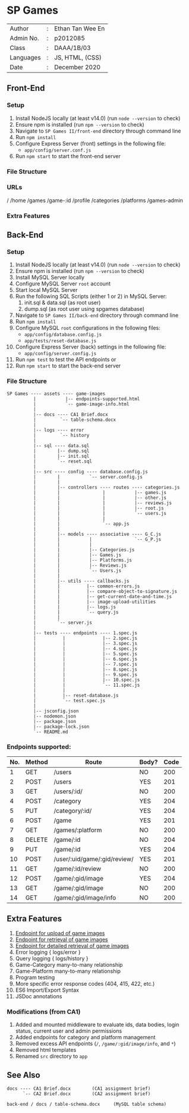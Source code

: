 # SP Games

|                   |   |                       |
|-------------------|---|-----------------------|
|   Author          | : |   Ethan Tan Wee En    |
|   Admin No.       | : |   p2012085            |
|   Class           | : |   DAAA/1B/03          |
|   Languages       | : |   JS, HTML, (CSS)     |
|   Date            | : |   December 2020       |

## Front-End

### Setup

1.  Install NodeJS locally (at least v14.0) (run `node --version` to check)
2.  Ensure npm is installed (run `npm --version` to check)
3.  Navigate to `SP Games II/front-end` directory through command line
4.  Run `npm install`
5.  Configure Express Server (front) settings in the following file:
    -   `app/config/server.conf.js`
6.  Run `npm start` to start the front-end server

### File Structure

### URLs

/
/home
/games
/game-:id
/profile
/categories
/platforms
/games-admin

### Extra Features


## Back-End

### Setup

1.  Install NodeJS locally (at least v14.0) (run `node --version` to check)
2.  Ensure npm is installed (run `npm --version` to check)
3.  Install MySQL Server locally
4.  Configure MySQL Server `root` account
5.  Start local MySQL Server
6.  Run the following SQL Scripts (either 1 or 2) in MySQL Server:
    1.  init.sql & data.sql  (as root user)
    2.  dump.sql             (as root user using spgames database)
7.  Navigate to `SP Games II/back-end` directory through command line
8.  Run `npm install`
9.  Configure MySQL `root` configurations in the following files:
    -   `app/config/database.config.js`
    -   `app/tests/reset-database.js`
10. Configure Express Server (back) settings in the following file:
    -   `app/config/server.config.js`
11. Run `npm test` to test the API endpoints or
12. Run `npm start` to start the back-end server

### File Structure

    SP Games ---- assets ---- game-images
              |           |-- endpoints-supported.html
              |           `-- game-image-info.html
              |
              |-- docs ---- CA1 Brief.docx
              |         `-- table-schema.docx
              |
              |-- logs ---- error
              |         `-- history
              |
              |-- sql ---- data.sql
              |        |-- dump.sql
              |        |-- init.sql
              |        `-- reset.sql
              |
              |-- src ---- config ---- database.config.js
              |        |           `-- server.config.js
              |        |
              |        |-- controllers ---- routes ---- categories.js
              |        |                |           |-- games.js
              |        |                |           |-- other.js
              |        |                |           |-- reviews.js
              |        |                |           |-- root.js
              |        |                |           `-- users.js
              |        |                |
              |        |                `-- app.js
              |        |
              |        |-- models ---- associative ---- G_C.js
              |        |           |                `-- G_P.js
              |        |           |
              |        |           |-- Categories.js
              |        |           |-- Games.js
              |        |           |-- Platforms.js
              |        |           |-- Reviews.js
              |        |           `-- Users.js
              |        |
              |        |-- utils ---- callbacks.js
              |        |          |-- common-errors.js
              |        |          |-- compare-object-to-signature.js
              |        |          |-- get-current-date-and-time.js
              |        |          |-- image-upload-utilities
              |        |          |-- logs.js
              |        |          `-- query.js
              |        |
              |        `-- server.js
              |
              |-- tests ---- endpoints ---- 1.spec.js
              |          |              |-- 2.spec.js
              |          |              |-- 3.spec.js
              |          |              |-- 4.spec.js
              |          |              |-- 5.spec.js
              |          |              |-- 6.spec.js
              |          |              |-- 7.spec.js
              |          |              |-- 8.spec.js
              |          |              |-- 9.spec.js
              |          |              |-- 10.spec.js
              |          |              `-- 11.spec.js
              |          |
              |          |-- reset-database.js
              |          `-- test.spec.js
              |
              |-- jsconfig.json
              |-- nodemon.json
              |-- package.json
              |-- package-lock.json
              `-- README.md

### Endpoints supported:

|   No. |   Method  |   Route                                       |   Body?   |   Code    |
|-------|-----------|-----------------------------------------------|-----------|-----------|
|   1   |   GET     |   /users                                      |   NO      |   200     |
|   2   |   POST    |   /users                                      |   YES     |   201     |
|   3   |   GET     |   /users/:id/                                 |   NO      |   200     |
|   4   |   POST    |   /category                                   |   YES     |   204     |
|   5   |   PUT     |   /category/:id/                              |   YES     |   204     |
|   6   |   POST    |   /game                                       |   YES     |   201     |
|   7   |   GET     |   /games/:platform                            |   NO      |   200     |
|   8   |   DELETE  |   /game/:id                                   |   NO      |   204     |
|   9   |   PUT     |   /game/:id                                   |   YES     |   204     |
|   10  |   POST    |   /user/:uid/game/:gid/review/                |   YES     |   201     |
|   11  |   GET     |   /game/:id/review                            |   NO      |   200     |
|   12  |   POST    |   <a id='post-img'></a>/game/:gid/image       |   YES     |   204     |
|   13  |   GET     |   <a id='get-img'></a>/game/:gid/image        |   NO      |   200     |
|   14  |   GET     |   <a id='get-info'></a>/game/:gid/image/info  |   NO      |   200     |

## Extra Features

1.  [Endpoint for upload of game images](#post-img)
2.  [Endpoint for retrieval of game images](#get-img)
3.  [Endpoint for detailed retrieval of game images](#get-info)
4.  Error logging { logs/error }
5.  Query logging { logs/history }
6.  Game-Category many-to-many relationship
7.  Game-Platform many-to-many relationship
8.  Program testing
9.  More specific error response codes (404, 415, 422, etc.)
10. ES6 Import/Export Syntax
11. JSDoc annotations

### Modifications (from CA1)

1.  Added and mounted middleware to evaluate ids, data bodies, login status, current user and admin permissions
2.  Added endpoints for category and platform management
3.  Removed excess API endpoints (`/`, `/game/:gid/image/info`, and `*`)
4.  Removed html templates
5.  Renamed `src` directory to `app`

## See Also

    docs ---- CA1 Brief.docx        (CA1 assignment brief)
          `-- CA2 Brief.docx        (CA2 assignment brief)

    back-end / docs / table-schema.docx     (MySQL table schema)
